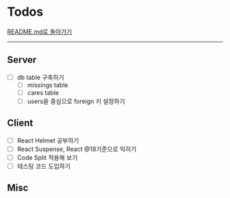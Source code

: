 # Todos

[README.md로 돌아가기](../README.md)

---

## Server

- [ ] db table 구축하기
  - [ ] missings table
  - [ ] cares table
  - [ ] users을 중심으로 foreign 키 설정하기

## Client

- [ ] React Helmet 공부하기
- [ ] React Suspense, React @18기준으로 익히기
- [ ] Code Split 적용해 보기
- [ ] 테스팅 코드 도입하기

## Misc
